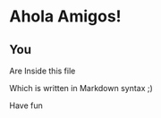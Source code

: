 # Ahola Amigos!






## You


Are
Inside this file

Which is written in Markdown syntax ;)

Have fun
